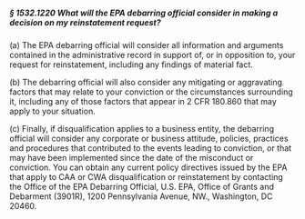 ##### § 1532.1220 What will the EPA debarring official consider in making a decision on my reinstatement request? #####

(a) The EPA debarring official will consider all information and arguments contained in the administrative record in support of, or in opposition to, your request for reinstatement, including any findings of material fact.

(b) The debarring official will also consider any mitigating or aggravating factors that may relate to your conviction or the circumstances surrounding it, including any of those factors that appear in 2 CFR 180.860 that may apply to your situation.

(c) Finally, if disqualification applies to a business entity, the debarring official will consider any corporate or business attitude, policies, practices and procedures that contributed to the events leading to conviction, or that may have been implemented since the date of the misconduct or conviction. You can obtain any current policy directives issued by the EPA that apply to CAA or CWA disqualification or reinstatement by contacting the Office of the EPA Debarring Official, U.S. EPA, Office of Grants and Debarment (3901R), 1200 Pennsylvania Avenue, NW., Washington, DC 20460.